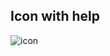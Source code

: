 ## Icon with help

![icon](https://user-images.githubusercontent.com/87876734/171869681-42dbc28a-93aa-461c-b389-0442bb0ef883.gif)
